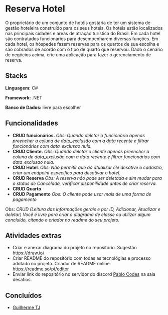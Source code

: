# Reserva Hotel

O proprietário de um conjunto de hotéis gostaria de ter um sistema de gestão hoteleira construído para os seus hotéis. Os hotéis estão localizados nas principais cidades e áreas de atração turística do Brasil. Em cada hotel são contratados funcionários para desempenharem diversas funções. Em cada hotel, os hóspedes fazem reservas para os quartos de sua escolha e são cobrados de acordo com o tipo de quarto que reservou. Dado o cenário de negócios acima, crie uma aplicação para fazer o gerenciamento de reserva.

## Stacks

**Linguagem:** C#

**Framework:** .NET

**Banco de Dados:** livre para escolher

## Funcionalidades

- **CRUD funcionários.** _Obs: Quando deletar o funcionário apenas preencher a coluna de data_exclusão com a data recente e filtrar funcionários com data_exclusao nula._
- **CRUD Cliente.** _Obs: Quando deletar o cliente apenas preencher a coluna de data_exclusão com a data recente e filtrar funcionários com data_exclusao nula._
- **CRUD Hotel**. _Obs: Não permitir que ao atualizar ele desative o cadastro, criar um endpoint especifico para desativar o hotel._
- **CRUD Reserva** _Obs: A reserva não pode ser deletada e sim mudar para o status de Cancelada, verificar disponilidade antes de criar reserva._
- **CRUD Quarto**
- **CRUD Pagamento** _Obs: O cliente pode usar mais de uma forma de pagamento_

Obs: _CRUD (Leitura das informações gerais e por ID, Adicionar, Atualizar e deletar)_
_Você é livre para criar o diagrama de classe ou utilizar algum concluído, citando o criador no readme do seu projeto._

## Atividades extras

- Criar e anexar diagrama do projeto no repositório. Sugestão https://draw.io/
- Criar README do repositório com todas as tecnológias e processo adotado no projeto. Criador de README online: https://readme.so/pt/editor
- Enviar link do repositório no servidor do discord [Pablo Codes](https://discord.gg/zkW3QNcdPw) na sala desafios.

## Concluídos

- [Guilherme TJ](https://awesomeopensource.com/project/elangosundar/awesome-README-templates)
